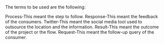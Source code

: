 
The terms to be used are the following:

Process-This meant the step to follow.
Response-This meant the feedback of the consumers.
Twitter-This meant the social media tool used to outsource the location and the information.
Result-This meant the outcome of the project or the flow.
Request-This meant the follow-up query of the consumer.
